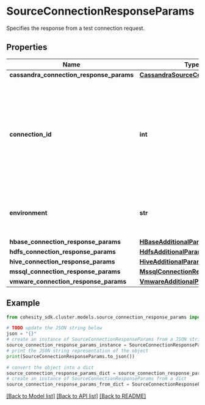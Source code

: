 # SourceConnectionResponseParams

Specifies the response from a test connection request.

## Properties

Name | Type | Description | Notes
------------ | ------------- | ------------- | -------------
**cassandra_connection_response_params** | [**CassandraSourceConfigParams**](CassandraSourceConfigParams.md) |  | [optional] 
**connection_id** | **int** | Specifies the id of the connection from where this source is reachable. This should only be set for a source being registered by a tenant user. | [optional] 
**environment** | **str** | Specifies the environment type of the Protection Source. | 
**hbase_connection_response_params** | [**HBaseAdditionalParams**](HBaseAdditionalParams.md) |  | [optional] 
**hdfs_connection_response_params** | [**HdfsAdditionalParams**](HdfsAdditionalParams.md) |  | [optional] 
**hive_connection_response_params** | [**HiveAdditionalParams**](HiveAdditionalParams.md) |  | [optional] 
**mssql_connection_response_params** | [**MssqlConnectionResponseParams**](MssqlConnectionResponseParams.md) |  | [optional] 
**vmware_connection_response_params** | [**VmwareAdditionalParams**](VmwareAdditionalParams.md) |  | [optional] 

## Example

```python
from cohesity_sdk.cluster.models.source_connection_response_params import SourceConnectionResponseParams

# TODO update the JSON string below
json = "{}"
# create an instance of SourceConnectionResponseParams from a JSON string
source_connection_response_params_instance = SourceConnectionResponseParams.from_json(json)
# print the JSON string representation of the object
print(SourceConnectionResponseParams.to_json())

# convert the object into a dict
source_connection_response_params_dict = source_connection_response_params_instance.to_dict()
# create an instance of SourceConnectionResponseParams from a dict
source_connection_response_params_from_dict = SourceConnectionResponseParams.from_dict(source_connection_response_params_dict)
```
[[Back to Model list]](../README.md#documentation-for-models) [[Back to API list]](../README.md#documentation-for-api-endpoints) [[Back to README]](../README.md)


